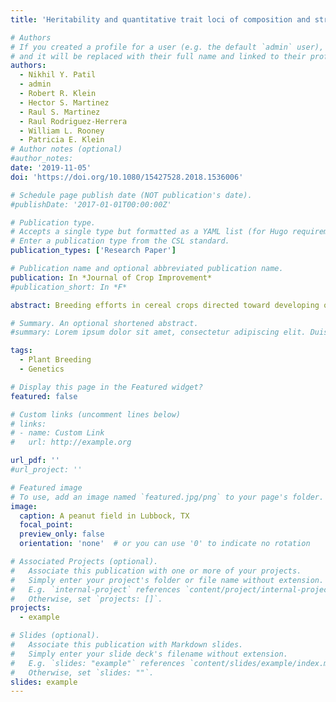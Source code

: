 ```yaml
---
title: 'Heritability and quantitative trait loci of composition and structural characteristics in sorghum grain'

# Authors
# If you created a profile for a user (e.g. the default `admin` user), write the username (folder name) here
# and it will be replaced with their full name and linked to their profile.
authors:
  - Nikhil Y. Patil
  - admin
  - Robert R. Klein
  - Hector S. Martinez
  - Raul S. Martinez
  - Raul Rodriguez-Herrera
  - William L. Rooney
  - Patricia E. Klein
# Author notes (optional)
#author_notes:
date: '2019-11-05'
doi: 'https://doi.org/10.1080/15427528.2018.1536006'

# Schedule page publish date (NOT publication's date).
#publishDate: '2017-01-01T00:00:00Z'

# Publication type.
# Accepts a single type but formatted as a YAML list (for Hugo requirements).
# Enter a publication type from the CSL standard.
publication_types: ['Research Paper']

# Publication name and optional abbreviated publication name.
publication: In *Journal of Crop Improvement*
#publication_short: In *F*

abstract: Breeding efforts in cereal crops directed toward developing or improving end-use products of grain require assessment of existing phenotypic variance and an understanding of the genetic control of grain quality traits. To this end, a grain sorghum [Sorghum bicolor (L.) Moench] mapping population consisting of 113 F2:7 recombinant inbred lines (RILs) derived from a cross between Sureño and RTx430 was evaluated in multiple environments for grain composition (fat, fiber, protein, starch) using near-infrared reflectance spectroscopy (NIRS), and size estimates of grain parts (embryo, vitreous endosperm, floury endosperm, kernel area) using an image-based phenotyping software system. Estimates of broad-sense heritability of grain compositional traits ranged from 0.11 to 0.90, whereas those of grain size ranged from 0.16 to 0.72. Composite interval mapping (CIM) was applied to a single nucleotide polymorphism (SNP)-based linkage map to identify marker-trait associations, and through these efforts, a total of 37 quantitative trait loci (QTL) for grain quality were identified across environments. Each QTL explained between 7 and 23% of the phenotypic variation for a given grain trait. Three of the five QTL that colocalized were for traits with significant negative correlation, which included grain protein content that was negatively correlated with grain starch content. In addition, several traits that were positively correlated (e.g. fat and fiber content) also revealed colocalized QTL. Finally, we compared the present study with previous studies identifying grain composition trait loci in an effort to identify genomic regions controlling grain traits across a diversity of environments and sorghum genotypes.

# Summary. An optional shortened abstract.
#summary: Lorem ipsum dolor sit amet, consectetur adipiscing elit. Duis posuere tellus ac convallis placerat. Proin tincidunt magna sed ex sollicitudin #condimentum.

tags:
  - Plant Breeding
  - Genetics

# Display this page in the Featured widget?
featured: false

# Custom links (uncomment lines below)
# links:
# - name: Custom Link
#   url: http://example.org

url_pdf: ''
#url_project: ''

# Featured image
# To use, add an image named `featured.jpg/png` to your page's folder.
image:
  caption: A peanut field in Lubbock, TX
  focal_point: 
  preview_only: false
  orientation: 'none'  # or you can use '0' to indicate no rotation

# Associated Projects (optional).
#   Associate this publication with one or more of your projects.
#   Simply enter your project's folder or file name without extension.
#   E.g. `internal-project` references `content/project/internal-project/index.md`.
#   Otherwise, set `projects: []`.
projects:
  - example

# Slides (optional).
#   Associate this publication with Markdown slides.
#   Simply enter your slide deck's filename without extension.
#   E.g. `slides: "example"` references `content/slides/example/index.md`.
#   Otherwise, set `slides: ""`.
slides: example
---
```

